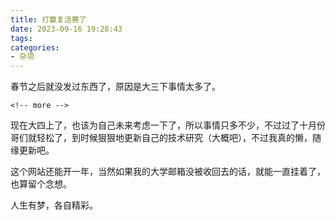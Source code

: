 ```yaml
---
title: 打赢复活赛了
date: 2023-09-16 19:28:43
tags:
categories:
- 杂项
---
```

春节之后就没发过东西了，原因是大三下事情太多了。

`<!-- more -->`

现在大四上了，也该为自己未来考虑一下了，所以事情只多不少，不过过了十月份哥们就轻松了，到时候狠狠地更新自己的技术研究（大概吧），不过我真的懒，随缘更新吧。

这个网站还能开一年，当然如果我的大学邮箱没被收回去的话，就能一直挂着了，也算留个念想。

人生有梦，各自精彩。
